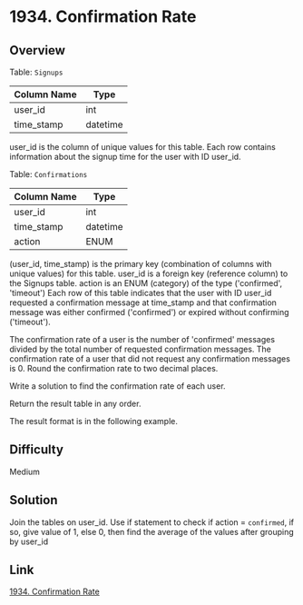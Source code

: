 # 1934. Confirmation Rate

## Overview
Table: `Signups`

| Column Name    | Type     |
|----------------|----------|
| user_id        | int      |
| time_stamp     | datetime |

user_id is the column of unique values for this table.
Each row contains information about the signup time for the user with ID user_id.
 

Table: `Confirmations`

| Column Name    | Type     |
|----------------|----------|
| user_id        | int      |
| time_stamp     | datetime |
| action         | ENUM     |

(user_id, time_stamp) is the primary key (combination of columns with unique values) for this table.
user_id is a foreign key (reference column) to the Signups table.
action is an ENUM (category) of the type ('confirmed', 'timeout')
Each row of this table indicates that the user with ID user_id requested a confirmation message at time_stamp and that confirmation message was either confirmed ('confirmed') or expired without confirming ('timeout').
 

The confirmation rate of a user is the number of 'confirmed' messages divided by the total number of requested confirmation messages. The confirmation rate of a user that did not request any confirmation messages is 0. Round the confirmation rate to two decimal places.

Write a solution to find the confirmation rate of each user.

Return the result table in any order.

The result format is in the following example.

## Difficulty 
Medium

## Solution
Join the tables on user_id. Use if statement to check if action = `confirmed`, if so, give value of 1, else 0, then find the average of the values after grouping by user_id

## Link
[1934. Confirmation Rate](https://leetcode.com/problems/confirmation-rate/?envType=study-plan-v2&envId=top-sql-50)